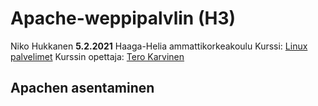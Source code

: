 # Apache-weppipalvlin (H3)
Niko Hukkanen **5.2.2021**
Haaga-Helia ammattikorkeakoulu
Kurssi: [Linux palvelimet](https://terokarvinen.com/2020/linux-palvelimet-2021-alkukevat-kurssi-ict4tn021-3014/)
Kurssin opettaja: [Tero Karvinen](https://terokarvinen.com/)
## Apachen asentaminen
